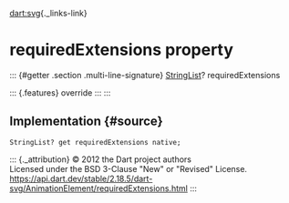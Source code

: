 [dart:svg](../../dart-svg/dart-svg-library){._links-link}

requiredExtensions property
===========================

::: {#getter .section .multi-line-signature}
[StringList](../stringlist-class)? requiredExtensions

::: {.features}
override
:::
:::

Implementation {#source}
--------------

``` {.language-dart data-language="dart"}
StringList? get requiredExtensions native;
```

::: {._attribution}
© 2012 the Dart project authors\
Licensed under the BSD 3-Clause \"New\" or \"Revised\" License.\
<https://api.dart.dev/stable/2.18.5/dart-svg/AnimationElement/requiredExtensions.html>
:::
